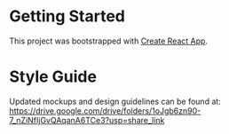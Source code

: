 # Getting Started

This project was bootstrapped with [Create React App](https://github.com/facebook/create-react-app).

# Style Guide
Updated mockups and design guidelines can be found at: 
https://drive.google.com/drive/folders/1oJgb6zn90-7_nZiNfIjGvQAqanA6TCe3?usp=share_link
